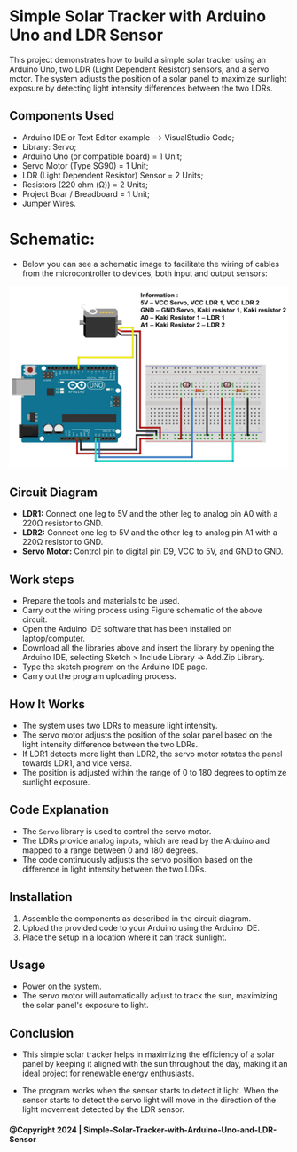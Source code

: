 # Simple Solar Tracker with Arduino Uno and LDR Sensor

This project demonstrates how to build a simple solar tracker using an Arduino Uno, two LDR (Light Dependent Resistor) sensors, and a servo motor. The system adjusts the position of a solar panel to maximize sunlight exposure by detecting light intensity differences between the two LDRs.

## Components Used

- Arduino IDE or Text Editor example --> VisualStudio Code;
- Library: Servo;
- Arduino Uno (or compatible board) = 1 Unit;
- Servo Motor (Type SG90) = 1 Unit;
- LDR (Light Dependent Resistor) Sensor = 2 Units;
- Resistors (220 ohm (Ω)) = 2 Units;
- Project Boar / Breadboard = 1 Unit;
- Jumper Wires.

# Schematic:

- Below you can see a schematic image to facilitate the wiring of cables from the microcontroller to devices, both input and output sensors:

![Alt text](img/skema.jpg)

## Circuit Diagram

- **LDR1:** Connect one leg to 5V and the other leg to analog pin A0 with a 220Ω resistor to GND.
- **LDR2:** Connect one leg to 5V and the other leg to analog pin A1 with a 220Ω resistor to GND.
- **Servo Motor:** Control pin to digital pin D9, VCC to 5V, and GND to GND.

## Work steps

- Prepare the tools and materials to be used.
- Carry out the wiring process using Figure schematic of the above circuit.
- Open the Arduino IDE software that has been installed on laptop/computer.
- Download all the libraries above and insert the library by opening the Arduino IDE, selecting Sketch > Include Library -> Add.Zip Library.
- Type the sketch program on the Arduino IDE page.
- Carry out the program uploading process.

## How It Works

- The system uses two LDRs to measure light intensity.
- The servo motor adjusts the position of the solar panel based on the light intensity difference between the two LDRs.
- If LDR1 detects more light than LDR2, the servo motor rotates the panel towards LDR1, and vice versa.
- The position is adjusted within the range of 0 to 180 degrees to optimize sunlight exposure.

## Code Explanation

- The `Servo` library is used to control the servo motor.
- The LDRs provide analog inputs, which are read by the Arduino and mapped to a range between 0 and 180 degrees.
- The code continuously adjusts the servo position based on the difference in light intensity between the two LDRs.

## Installation

1. Assemble the components as described in the circuit diagram.
2. Upload the provided code to your Arduino using the Arduino IDE.
3. Place the setup in a location where it can track sunlight.

## Usage

- Power on the system.
- The servo motor will automatically adjust to track the sun, maximizing the solar panel's exposure to light.

## Conclusion

- This simple solar tracker helps in maximizing the efficiency of a solar panel by keeping it aligned with the sun throughout the day, making it an ideal project for renewable energy enthusiasts.

- The program works when the sensor starts to detect it light. When the sensor starts to detect the servo light will move in the direction of the light movement detected by the LDR sensor.

#### @Copyright 2024 | Simple-Solar-Tracker-with-Arduino-Uno-and-LDR-Sensor
